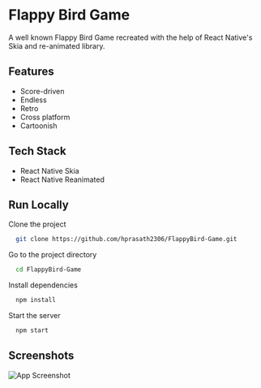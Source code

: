 
# Flappy Bird Game

A well known Flappy Bird Game recreated with the help of React Native's Skia and re-animated library.


## Features

- Score-driven
- Endless
- Retro
- Cross platform
- Cartoonish


## Tech Stack

- React Native Skia
- React Native Reanimated



## Run Locally

Clone the project

```bash
  git clone https://github.com/hprasath2306/FlappyBird-Game.git
```

Go to the project directory

```bash
  cd FlappyBird-Game
```

Install dependencies

```bash
  npm install
```

Start the server

```bash
  npm start
```

## Screenshots

![App Screenshot](https://via.placeholder.com/468x300?text=App+Screenshot+Here)

